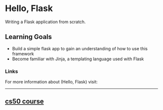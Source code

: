 
# Hello, Flask

Writing a Flask application from scratch.


## Learning Goals

- Build a simple flask app to gain an understanding of how to use this framework
- Become familiar with Jinja, a templating language used with Flask

### Links

For more information about (Hello, Flask) visit: 

---------------------------------
[cs50 course](https://cs50.harvard.edu/x/2023/problems/9/helloflask/)
---------------------------------------------------------------
